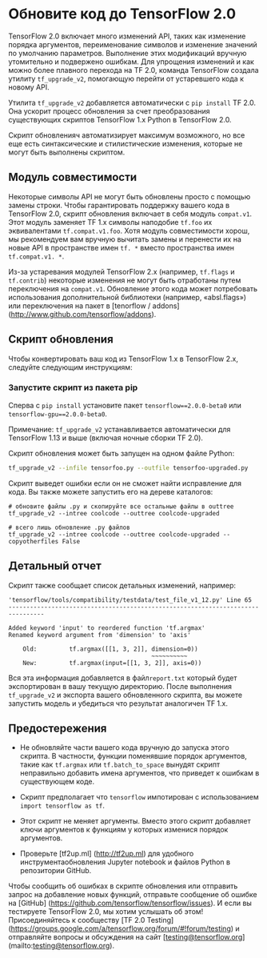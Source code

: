 # Обновите код до TensorFlow 2.0

TensorFlow 2.0 включает много изменений API, таких как изменение порядка аргументов, переименование символов и изменение значений по умолчанию параметров. Выполнение  этих модификаций вручную утомительно и подвержено ошибкам. Для упрощения изменений и как можно более плавного перехода на TF 2.0, команда TensorFlow создала утилиту `tf_upgrade_v2`, помогающую перейти от устаревшего кода к новому API.

Утилита `tf_upgrade_v2` добавляется автоматически с `pip install` TF 2.0. Она ускорит процесс обновления за счет преобразования существующих скриптов TensorFlow 1.x Python в TensorFlow 2.0.

Скрипт обновленияч автоматизирует максимум возможного, но все еще есть синтаксические и стилистические изменения, которые не могут быть выполнены скриптом.

## Модуль совместимости

Некоторые символы API не могут быть обновлены просто с помощью замены строки. Чтобы гарантировать поддержку вашего кода в TensorFlow 2.0, скрипт обновления включает в себя модуль `compat.v1`. Этот модуль заменяет TF 1.x символы наподобие `tf.foo` их эквивалентами `tf.compat.v1.foo`. Хотя модуль совместимости хорош, мы рекомендуем вам вручную вычитать замены и перенести их на новые API в пространстве имен `tf. *` вместо пространства имен `tf.compat.v1. *`.

Из-за устаревания модулей TensorFlow 2.x (например, `tf.flags` и` tf.contrib`) некоторые изменения не могут быть отработаны путем переключения на `compat.v1`. Обновление этого кода может потребовать использования дополнительной библиотеки (например, «absl.flags») или переключения на пакет в [tenorflow / addons] (http://www.github.com/tensorflow/addons).

## Скрипт обновления

Чтобы конвертировать ваш код из TensorFlow 1.x в TensorFlow 2.x, следуйте следующим инструкциям:

### Запустите скрипт из пакета pip

Сперва с `pip install` установите пакет `tensorflow==2.0.0-beta0` или
`tensorflow-gpu==2.0.0-beta0`.

Примечание: `tf_upgrade_v2` устанавливается автоматически для TensorFlow 1.13 и выше (включая ночные сборки TF 2.0).

Скрипт обновления может быть запущен на одном файле Python:

```sh
tf_upgrade_v2 --infile tensorfoo.py --outfile tensorfoo-upgraded.py
```

Скрипт выведет ошибки если он не сможет найти исправление для кода. Вы также можете запустить его на дереве каталогов:

```
# обновите файлы .py и скопируйте все остальные файлы в outtree
tf_upgrade_v2 --intree coolcode --outtree coolcode-upgraded

# всего лишь обновление .py файлов
tf_upgrade_v2 --intree coolcode --outtree coolcode-upgraded --copyotherfiles False
```

## Детальный отчет

Скрипт также сообщает список детальных изменений, например:

```
'tensorflow/tools/compatibility/testdata/test_file_v1_12.py' Line 65
--------------------------------------------------------------------------------

Added keyword 'input' to reordered function 'tf.argmax'
Renamed keyword argument from 'dimension' to 'axis'

    Old:         tf.argmax([[1, 3, 2]], dimension=0))
                                        ~~~~~~~~~~
    New:         tf.argmax(input=[[1, 3, 2]], axis=0))

```
Вся эта информация добавляется в файл`report.txt` который будет экспортирован в вашу текущую директорию. После выполнения `tf_upgrade_v2` и экспорта вашего обновленного скрипта, вы можете запустить модель и убедиться что результат аналогичен TF 1.x.


## Предостережения

- Не обновляйте части вашего кода вручную до запуска этого скрипта. В частности, функции поменявшие порядок аргументов, такие как `tf.argmax` или `tf.batch_to_space` вынудят скрипт неправильно добавить имена аргументов, что приведет к ошибкам в существующем коде.

- Скрипт предполагает что `tensorflow` импотирован с использованием `import tensorflow as tf`.

- Этот скрипт не меняет аргументы. Вместо этого скрипт добавляет ключи аргументов к функциям у которых изменися порядок аргументов.

- Проверьте [tf2up.ml] (http://tf2up.ml) для удобного инструментаобновления Jupyter
notebook и файлов Python в репозитории GitHub.

Чтобы сообщить об ошибках в скрипте обновления или отправить запрос на добавление новых функций, отправьте сообщение об ошибке на [GitHub] (https://github.com/tensorflow/tensorflow/issues). И если вы тестируете TensorFlow 2.0, мы хотим услышать об этом! Присоединяйтесь к сообществу [TF 2.0 Testing] (https://groups.google.com/a/tensorflow.org/forum/#!forum/testing) и отправляйте вопросы и обсуждения на сайт [testing@tensorflow.org] (mailto:testing@tensorflow.org).
